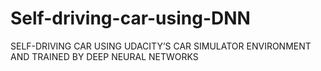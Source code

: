 # Self-driving-car-using-DNN
SELF-DRIVING CAR USING UDACITY’S CAR SIMULATOR ENVIRONMENT AND TRAINED BY DEEP NEURAL NETWORKS
